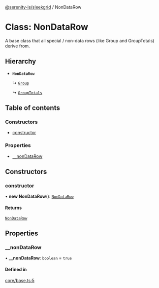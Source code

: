 [@serenity-is/sleekgrid](../README.md) / NonDataRow

# Class: NonDataRow

A base class that all special / non-data rows (like Group and GroupTotals) derive from.

## Hierarchy

- **`NonDataRow`**

  ↳ [`Group`](Group.md)

  ↳ [`GroupTotals`](GroupTotals.md)

## Table of contents

### Constructors

- [constructor](NonDataRow.md#constructor)

### Properties

- [\_\_nonDataRow](NonDataRow.md#__nondatarow)

## Constructors

### constructor

• **new NonDataRow**(): [`NonDataRow`](NonDataRow.md)

#### Returns

[`NonDataRow`](NonDataRow.md)

## Properties

### \_\_nonDataRow

• **\_\_nonDataRow**: `boolean` = `true`

#### Defined in

[core/base.ts:5](https://github.com/serenity-is/sleekgrid/blob/master/src/core/base.ts#L5)
